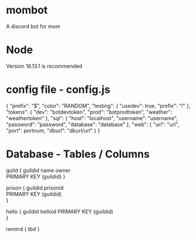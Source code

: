 # mombot

A discord bot for mom

# Node

Version 16.13.1 is recommended

# config file - config.js

{
"prefix": "$",
"color": "RANDOM",
"testing": {
"usedev": true,
"prefix": "!"
},
"tokens": {
"dev": "botdevtoken",
"prod": "botprodtoken",
"weather": "weathertoken"
},
"sql": {
"host": "localhost",
"username": "username",
"password": "password",
"database": "database"
},
"web": {
"url": "url",
"port": portnum,
"dburl": "dburl/url"
}
}

# Database - Tables / Columns

guild {
guildid
name
owner  
PRIMARY KEY (guildid)
}

prison {
guildid
prisonid  
PRIMARY KEY (guildid)  
}

hello {
guildid
helloid
PRIMARY KEY (guildid)  
}

remind {
tbd
}

